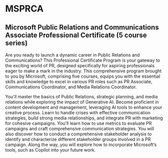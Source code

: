 # MSPRCA
## Microsoft Public Relations and Communications Associate Professional Certificate (5 course series)

Are you ready to launch a dynamic career in Public Relations and Communications? This Professional Certificate Program is your gateway to the exciting world of PR, designed specifically for aspiring professionals eager to make a mark in the industry. This comprehensive program brought to you by Microsoft, comprising five courses, equips you with the essential skills and knowledge to excel in various PR roles such as PR Associate, Communications Coordinator, and Media Relations Coordinator.

You'll master the basics of Public Relations, strategic planning, and media relations while exploring the impact of Generative AI. Become proficient in content development and management, leveraging AI tools to enhance your creative process. Learn to handle crises with effective communication strategies, build strong media relationships, and integrate PR with marketing for cohesive campaigns. You'll learn how to use metrics to evaluate PR campaigns and craft comprehensive communication strategies. You will also discover how to conduct a comprehensive stakeholder analysis to identify and characterize different stakeholder groups involved in a PR campaign. Along the way, you will explore how to incorporate Microsoft’s tools, such as Copilot into your future work. 
